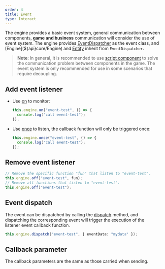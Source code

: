 ```yaml
---
order: 4
title: Event
type: Interact
---
```


The engine provides a basic event system, general communication between components, **game and business** communication will consider the use of event system. The engine provides [EventDispatcher](${api}core/EventDispatcher) as the event class, and [Engine](${api}core/Engine) and [Entity](${api}core/Entity) inherit from `EventDispatcher`.

> **Note**: In general, it is recommended to use [script component](${docs}script) to solve the communication problem between components in the game. The event system is only recommended for use in some scenarios that require decoupling.

## Add event listener

- Use [on](${api}core/EventDispatcher#on) to monitor:

  ```typescript
  this.engine.on("event-test", () => {
    console.log("call event-test");
  });
  ```

- Use [once](${api}core/EventDispatcher#once) to listen, the callback function will only be triggered once:

  ```typescript
  this.engine.once("event-test", () => {
    console.log("call event-test");
  });
  ```

## Remove event listener

```typescript
// Remove the specific function "fun" that listen to "event-test".
this.engine.off("event-test", fun);
// Remove all functions that listen to "event-test".
this.engine.off("event-test");
```

## Event dispatch

The event can be dispatched by calling the [dispatch](${api}core/EventDispatcher#dispatch) method, and dispatching the corresponding event will trigger the execution of the listener event callback function.

```typescript
this.engine.dispatch("event-test", { eventData: "mydata" });
```

## Callback parameter

The callback parameters are the same as those carried when sending.
